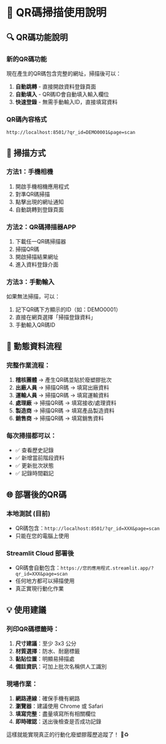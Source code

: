 # 📱 QR碼掃描使用說明

## 🔍 QR碼功能說明

### 新的QR碼功能
現在產生的QR碼包含完整的網址，掃描後可以：
1. **自動跳轉** - 直接開啟資料登錄頁面
2. **自動填入** - QR碼ID會自動填入輸入欄位
3. **快速登錄** - 無需手動輸入ID，直接填寫資料

### QR碼內容格式
```
http://localhost:8501/?qr_id=DEMO0001&page=scan
```

## 📱 掃描方式

### 方法1：手機相機
1. 開啟手機相機應用程式
2. 對準QR碼掃描
3. 點擊出現的網址通知
4. 自動跳轉到登錄頁面

### 方法2：QR碼掃描器APP
1. 下載任一QR碼掃描器
2. 掃描QR碼
3. 開啟掃描結果網址
4. 進入資料登錄介面

### 方法3：手動輸入
如果無法掃描，可以：
1. 記下QR碼下方顯示的ID（如：DEMO0001）
2. 直接在網頁選擇「掃描登錄資料」
3. 手動輸入QR碼ID

## 🔄 動態資料流程

### 完整作業流程：
1. **稽核團體** → 產生QR碼並貼於廢塑膠批次
2. **出廠人員** → 掃描QR碼 → 填寫出廠資料
3. **運輸人員** → 掃描QR碼 → 填寫運輸資料
4. **處理廠** → 掃描QR碼 → 填寫接收/處理資料
5. **製造商** → 掃描QR碼 → 填寫產品製造資料
6. **銷售商** → 掃描QR碼 → 填寫銷售資料

### 每次掃描都可以：
- ✅ 查看歷史記錄
- ✅ 新增當前階段資料
- ✅ 更新批次狀態
- ✅ 記錄時間戳記

## 🌐 部署後的QR碼

### 本地測試 (目前)
- QR碼包含：`http://localhost:8501/?qr_id=XXX&page=scan`
- 只能在您的電腦上使用

### Streamlit Cloud 部署後
- QR碼會自動包含：`https://您的應用程式.streamlit.app/?qr_id=XXX&page=scan`
- 任何地方都可以掃描使用
- 真正實現行動化作業

## 💡 使用建議

### 列印QR碼標籤時：
1. **尺寸建議**：至少 3x3 公分
2. **材質選擇**：防水、耐磨標籤
3. **黏貼位置**：明顯易掃描處
4. **備註資訊**：可加上批次名稱供人工識別

### 現場作業：
1. **網路連線**：確保手機有網路
2. **瀏覽器**：建議使用 Chrome 或 Safari
3. **填寫完整**：盡量填寫所有相關欄位
4. **即時確認**：送出後檢查是否成功記錄

這樣就能實現真正的行動化廢塑膠履歷追蹤了！ 📱♻️

